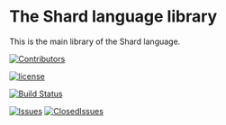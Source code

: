 # The Shard language library

This is the main library of the Shard language.

[![Contributors](https://img.shields.io/github/contributors/shard-lang/shard.svg?maxAge=2592000)](https://github.com/shard-lang/shard/graphs/contributors)

[![license](https://img.shields.io/github/license/shard-lang/shard.svg)]()

[![Build Status](https://travis-ci.org/shard-lang/shard.svg?branch=master)](https://travis-ci.org/shard-lang/shard)

[//]: #[![Downloads](https://img.shields.io/github/downloads/shard-lang/shard/total.svg)]()

[![Issues](https://img.shields.io/github/issues-raw/shard-lang/shard.svg?maxAge=2592000)](https://github.com/shard-lang/shard/issues)
[![ClosedIssues](https://img.shields.io/github/issues-closed-raw/shard-lang/shard.svg?maxAge=2592000)](https://github.com/shard-lang/shard/issues?q=is%3Aissue+is%3Aclosed)


[//]: #[![PullRequests](https://img.shields.io/github/issues-pr-raw/shard-lang/shard.svg?maxAge=2592000)](https://github.com/shard-lang/shard/pulls)
[//]: #[![ClosedPullRequests](https://img.shields.io/github/issues-pr-closed-raw/shard-lang/shard.svg?maxAge=2592000)](https://github.com/shard-lang/shard/pulls?q=is%3Apr+is%3Aclosed)


[//]: #[![Release](https://img.shields.io/github/release/shard-lang/shard.svg?maxAge=2592000)](https://github.com/shard-lang/shard/releases)
[//]: #[![CommitsSinceRelease](https://img.shields.io/github/commits-since/shard-lang/shard/0.svg)]()

[//]: #[![Tag](https://img.shields.io/github/tag/shard-lang/shard.svg?maxAge=2592000)](https://github.com/shard-lang/shard/tags)
[//]: #[![CommitsSinceTag](https://img.shields.io/github/commits-since/shard-lang/shard/0.svg)]()
